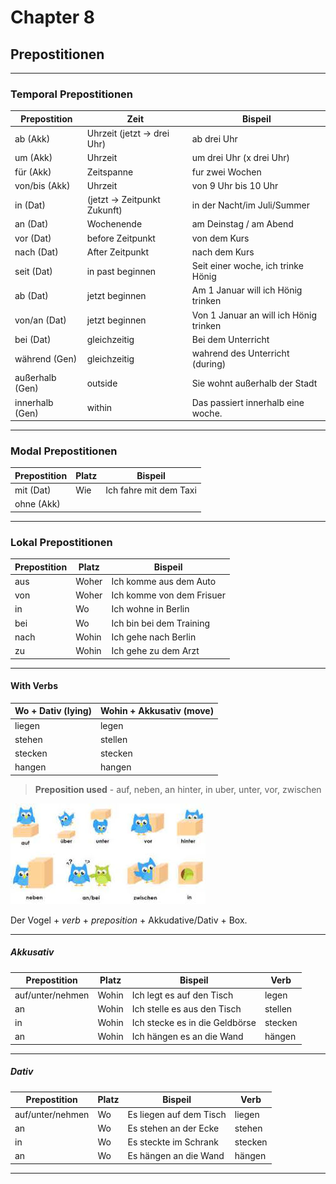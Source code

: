 # Chapter 8

## Prepostitionen

---

### Temporal Prepostitionen

| Prepostition   | Zeit                         | Bispeil                               |
|----------------|------------------------------|---------------------------------------|
| ab      (Akk)  |  Uhrzeit  (jetzt -> drei Uhr)| ab drei Uhr                           |
| um      (Akk)  |  Uhrzeit                     | um drei Uhr (x drei Uhr)              |
| für     (Akk)  |  Zeitspanne                  | fur zwei Wochen                       |
| von/bis (Akk)  |  Uhrzeit                     | von 9 Uhr bis 10 Uhr                  |
| in      (Dat)  |  (jetzt -> Zeitpunkt Zukunft)| in der Nacht/im Juli/Summer           |
| an      (Dat)  |  Wochenende                  | am Deinstag / am Abend                |
| vor     (Dat)  |  before Zeitpunkt            | von dem Kurs                          |
| nach    (Dat)  |  After Zeitpunkt             | nach dem Kurs                         |
| seit    (Dat)  |  in past beginnen            | Seit einer woche, ich trinke Hönig    |
| ab      (Dat)  |  jetzt beginnen              | Am 1 Januar will ich Hönig trinken    |
| von/an  (Dat)  |  jetzt beginnen              | Von 1 Januar an will ich Hönig trinken|
| bei     (Dat)  |  gleichzeitig                | Bei dem Unterricht                    |
| während   (Gen)|  gleichzeitig                | wahrend des Unterricht (during)       |
| außerhalb (Gen)|   outside                    | Sie wohnt außerhalb der Stadt         |
| innerhalb (Gen)|   within                     | Das passiert innerhalb eine woche.    |

---

### Modal Prepostitionen

| Prepostition| Platz| Bispeil               |
|-------------|------|-----------------------|
| mit   (Dat) |  Wie | Ich fahre mit dem Taxi|
| ohne  (Akk) |      |                       |

---

### Lokal Prepostitionen

| Prepostition| Platz  | Bispeil                  |
|-------------|--------|--------------------------|
| aus         |  Woher | Ich komme aus dem Auto   |
| von         |  Woher | Ich komme von dem Frisuer|
| in          |  Wo    | Ich wohne in Berlin      |
| bei         |  Wo    | Ich bin bei dem Training |
| nach        |  Wohin | Ich gehe nach Berlin     |
| zu          |  Wohin | Ich gehe zu dem Arzt     |

---

#### With Verbs

Wo + Dativ (lying)| Wohin + Akkusativ (move)|
------------------|-------------------------|
 liegen           | legen                   |
 stehen           | stellen                 |
 stecken          | stecken                 |
 hangen           | hangen                  |

> **Preposition used** - auf, neben, an hinter, in uber, unter, vor, zwischen

![Position of object](Lokale_Prapositionen.jpeg)

Der Vogel + *verb* + *preposition* + Akkudative/Dativ + Box.

---

##### Akkusativ

| Prepostition     | Platz  | Bispeil                       |  Verb   |
|------------------|--------|-------------------------------|---------|
| auf/unter/nehmen |  Wohin | Ich legt es auf den Tisch     |  legen  |
| an               |  Wohin | Ich stelle es aus den Tisch   |  stellen|
| in               |  Wohin | Ich stecke es in die Geldbörse|  stecken|
| an               |  Wohin | Ich hängen es an die Wand     |  hängen |

---

##### Dativ

| Prepostition    | Platz| Bispeil                |  Verb   |
|-----------------|------|------------------------|---------|
| auf/unter/nehmen|  Wo  | Es liegen auf dem Tisch|  liegen |
| an              |  Wo  | Es stehen an der Ecke  |  stehen |
| in              |  Wo  | Es steckte im Schrank  |  stecken|
| an              |  Wo  | Es hängen an die Wand  |  hängen |

---
